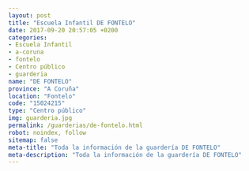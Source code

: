 ```yaml
---
layout: post
title: "Escuela Infantil DE FONTELO"
date: 2017-09-20 20:57:05 +0200
categories:
- Escuela Infantil
- a-coruna
- fontelo
- Centro público
- guarderia
name: "DE FONTELO"
province: "A Coruña"
location: "Fontelo"
code: "15024215"
type: "Centro público"
img: guarderia.jpg
permalink: /guarderias/de-fontelo.html
robot: noindex, follow
sitemap: false
meta-title: "Toda la información de la guardería DE FONTELO"
meta-description: "Toda la información de la guardería DE FONTELO"
---
```

